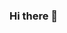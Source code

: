 ### Hi there 👋

<!--
**king1rule/king1rule** is a ✨ _special_ ✨ repository because its `README.md` (this file) appears on your GitHub profile.

Here are some ideas to get you started:

🔭 I’m currently working on Wardlight 
🌱 I’m currently learning Data science & Machine learning
⚡ Fun fact: Diogenes lived in a barrel. 
-->
